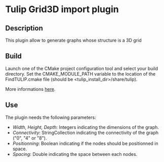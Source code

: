 # Tulip Grid3D import plugin

## Description

This plugin allow to generate graphs whose structure is a 3D grid

## Build

Launch one of the CMake project configuration tool and select your build directory. Set the CMAKE_MODULE_PATH variable to the location of the FindTULIP.cmake file (should be &lt;tulip_install_dir&gt;/share/tulip).

More informations [here](http://tulip.labri.fr/TulipDrupal/?q=node/1481).

## Use

The plugin needs the following parameters:

 * _Width, Height, Depth_: Integers indicating the dimensions of the graph.
 * _Connectivity_: StringCollection indicating the connectivity of the graph ("0", "4" or "8").
 * _Positionning_: Boolean indicating if the nodes should be positionned in space.
 * _Spacing_: Double indicating the space between each nodes.
